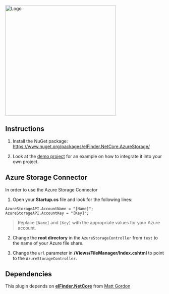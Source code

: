 <img src="https://github.com/fsmirne/elFinder.NetCore.AzureStorage/blob/master/_Misc/Logo.png" alt="Logo" width="350" />

## Instructions

1. Install the NuGet package: https://www.nuget.org/packages/elFinder.NetCore.AzureStorage/

2. Look at the [demo project](https://github.com/fsmirne/elFinder.NetCore.AzureStorage/tree/master/elFinder.NetCore.Web) for an example on how to integrate it into your own project.

## Azure Storage Connector

In order to use the Azure Storage Connector

1. Open your **Startup.cs** file and look for the following lines:

```
AzureStorageAPI.AccountName = "[Name]";
AzureStorageAPI.AccountKey = "[Key]";
```

> Replace `[Name]` and `[Key]` with the appropriate values for your Azure account.

2. Change the **root directory** in the `AzureStorageController` from `test` to the name of your Azure file share.

3. Change the `url` parameter in **/Views/FileManager/Index.cshtml** to point to the `AzureStorageController`.

## Dependencies

This plugin depends on [**elFinder.NetCore**](https://github.com/gordon-matt/elFinder.NetCore) from [Matt Gordon](https://github.com/gordon-matt)
